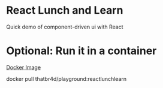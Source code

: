 # React Lunch and Learn

Quick demo of component-driven ui with React

# Optional: Run it in a container

[Docker Image](https://hub.docker.com/layers/thatbr4d/playground/reactlunchlearn/images/sha256-c835647416e02c64478a9829b127accf1b9b94f8604343a9389074202a20b86a)

docker pull thatbr4d/playground:reactlunchlearn
